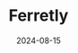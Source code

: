 ---  
layout: startup_page  
title: "Ferretly"  
id: "ferretly.com"  
permalink: "/ferretlyferretly.com08152024/"  
website: "https://www.ferretly.com/"  
funding_round: "Seed"  
funding_amount: "$2.5M"  
investors: "David Dickerson, Accurate Background"  
about: "Ferretly is an AI-powered social media vetting startup that screens individuals for potential risks and behaviors overlooked by traditional background checks. Its platform analyzes social media and public data to identify red flags like inflammatory rhetoric, hate speech, and connections to extremist groups, providing hiring managers with comprehensive reports. Ferretly helps organizations make informed hiring decisions based on a candidate's digital persona."  
markets: "AI, Social Media Vetting, Human Resources"  
hq: "Easton, Maryland, United States"  
founded_year: "2019"  
linkedin: "https://www.linkedin.com/company/ferretly"  
twitter: "https://x.com/TheRealFerretly"  
instagram: ""  
facebook: ""  
crunchbase: "https://www.crunchbase.com/organization/ferretly"  
pitchbook: ""  

date_display: "15-Aug-2024"  
date: "2024-08-15"

# SEO Optimization  
meta_title: "Ferretly - Seed Funding ($2.5M)"  
meta_description: "Ferretly, Ferretly is an AI-powered social media vetting startup that screens individuals for potential risks and behaviors overlooked by traditional background..."  
meta_keywords: "Ferretly, AI, Social Media Vetting, Human Resources, Seed funding"  
canonical_url: "https://startup.projectstartups.com/ferretlyferretly.com08152024/"  
---